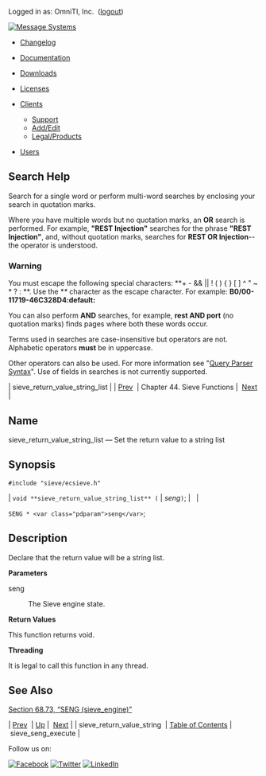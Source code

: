 Logged in as: OmniTI, Inc.  ([logout](https://support.messagesystems.com/logout.php))

[![Message Systems](https://support.messagesystems.com/images/ms-white205.png)](https://support.messagesystems.com/start.php) 

*   [Changelog](https://support.messagesystems.com/start.php?show=changelog)
*   [Documentation](https://support.messagesystems.com/docs/)
*   [Downloads](https://support.messagesystems.com/start.php)

*   [Licenses](https://support.messagesystems.com/license_summary.php)
*   <a href="">Clients</a>
    *   [Support](https://support.messagesystems.com/cs.php)
    *   [Add/Edit](https://support.messagesystems.com/edit_client.php)
    *   [Legal/Products](https://support.messagesystems.com/edit_products.php)
*   [Users](https://support.messagesystems.com/edit_customer.php)

## Search Help

Search for a single word or perform multi-word searches by enclosing your search in quotation marks.

Where you have multiple words but no quotation marks, an **OR** search is performed. For example, **"REST Injection"** searches for the phrase **"REST Injection"**, and, without quotation marks, searches for **REST OR Injection**--the operator is understood.

### Warning

You must escape the following special characters: **+ - && || ! ( ) { } [ ] ^ " ~ * ? : \**. Use the **\** character as the escape character. For example: **B0/00-11719-46C328D4\:default\:**

You can also perform **AND** searches, for example, **rest AND port** (no quotation marks) finds pages where both these words occur.

Terms used in searches are case-insensitive but operators are not. Alphabetic operators **must** be in uppercase.

Other operators can also be used. For more information see "[Query Parser Syntax](https://lucene.apache.org/core/old_versioned_docs/versions/3_0_0/queryparsersyntax.html)". Use of fields in searches is not currently supported.

| sieve_return_value_string_list |
| [Prev](apis.sieve_return_value_string.php)  | Chapter 44. Sieve Functions |  [Next](apis.sieve_seng_execute.php) |

<a name="apis.sieve_return_value_string_list"></a>
## Name

sieve_return_value_string_list — Set the return value to a string list

## Synopsis

`#include "sieve/ecsieve.h"`

| `void **sieve_return_value_string_list** (` | <var class="pdparam">seng</var>`)`; |   |

`SENG * <var class="pdparam">seng</var>`;<a name="idp33175824"></a>
## Description

Declare that the return value will be a string list.

**Parameters**

<dl class="variablelist">

<dt>seng</dt>

<dd>

The Sieve engine state.

</dd>

</dl>

**Return Values**

This function returns void.

**Threading**

It is legal to call this function in any thread.

<a name="idp33182128"></a>
## See Also

[Section 68.73, “SENG (sieve_engine)”](structs.seng.php "68.73. SENG (sieve_engine)")

| [Prev](apis.sieve_return_value_string.php)  | [Up](sieve.php) |  [Next](apis.sieve_seng_execute.php) |
| sieve_return_value_string  | [Table of Contents](index.php) |  sieve_seng_execute |

Follow us on:

[![Facebook](https://support.messagesystems.com/images/icon-facebook.png)](http://www.facebook.com/messagesystems) [![Twitter](https://support.messagesystems.com/images/icon-twitter.png)](http://twitter.com/#!/MessageSystems) [![LinkedIn](https://support.messagesystems.com/images/icon-linkedin.png)](http://www.linkedin.com/company/message-systems)